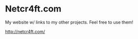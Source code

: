 # Netcr4ft.com
My website w/ links to my other projects. Feel free to use them!

http://netcr4ft.com/
